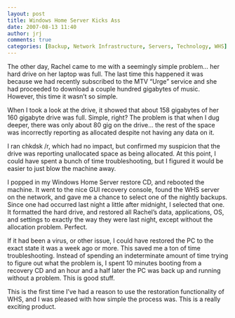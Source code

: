 ```yaml
---
layout: post
title: Windows Home Server Kicks Ass
date: 2007-08-13 11:40
author: jrj
comments: true
categories: [Backup, Network Infrastructure, Servers, Technology, WHS]
---
```

The other day, Rachel came to me with a seemingly simple problem... her hard drive on her laptop was full. The last time this happened it was because we had recently subscribed to the MTV “Urge” service and she had proceeded to download a couple hundred gigabytes of music. However, this time it wasn’t so simple.

When I took a look at the drive, it showed that about 158 gigabytes of her 160 gigabyte drive was full. Simple, right? The problem is that when I dug deeper, there was only about 80 gig on the drive... the rest of the space was incorrectly reporting as allocated despite not having any data on it.

I ran chkdsk /r, which had no impact, but confirmed my suspicion that the drive was reporting unallocated space as being allocated. At this point, I could have spent a bunch of time troubleshooting, but I figured it would be easier to just blow the machine away.

I popped in my Windows Home Server restore CD, and rebooted the machine. It went to the nice GUI recovery console, found the WHS server on the network, and gave me a chance to select one of the nightly backups. Since one had occurred last night a little after midnight, I selected that one. It formatted the hard drive, and restored all Rachel’s data, applications, OS, and settings to exactly the way they were last night, except without the allocation problem. Perfect.

If it had been a virus, or other issue, I could have restored the PC to the exact state it was a week ago or more. This saved me a ton of time troubleshooting. Instead of spending an indeterminate amount of time trying to figure out what the problem is, I spent 10 minutes booting from a recovery CD and an hour and a half later the PC was back up and running without a problem. This is good stuff.

This is the first time I’ve had a reason to use the restoration functionality of WHS, and I was pleased with how simple the process was. This is a really exciting product.
